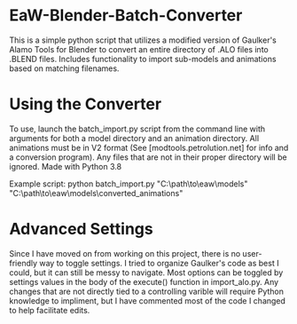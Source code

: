 # EaW-Blender-Batch-Converter
This is a simple python script that utilizes a modified version of Gaulker's Alamo Tools for Blender to convert an entire directory of .ALO files into .BLEND files. Includes functionality to import sub-models and animations based on matching filenames.

# Using the Converter
To use, launch the batch_import.py script from the command line with arguments for both a model directory and an animation directory. All animations must be in V2 format (See [modtools.petrolution.net] for info and a conversion program). Any files that are not in their proper directory will be ignored. Made with Python 3.8

Example script:
python batch_import.py "C:\path\to\eaw\models" "C:\path\to\eaw\models\converted_animations"

# Advanced Settings
Since I have moved on from working on this project, there is no user-friendly way to toggle settings. I tried to organize Gaulker's code as best I could, but it can still be messy to navigate. Most options can be toggled by settings values in the body of the execute() function in import_alo.py. Any changes that are not directly tied to a controlling varible will require Python knowledge to impliment, but I have commented most of the code I changed to help facilitate edits.
